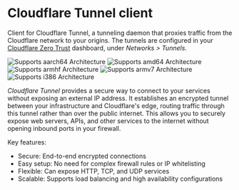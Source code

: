 # Cloudflare Tunnel client

Client for Cloudflare Tunnel, a tunneling daemon that proxies traffic from the
Cloudflare network to your origins. The tunnels are configured in your
[Cloudflare Zero Trust](https://one.dash.cloudflare.com/) dashboard, under
_Networks > Tunnels_.

![Supports aarch64 Architecture][aarch64-shield]
![Supports amd64 Architecture][amd64-shield]
![Supports armhf Architecture][armhf-shield]
![Supports armv7 Architecture][armv7-shield]
![Supports i386 Architecture][i386-shield]

[aarch64-shield]: https://img.shields.io/badge/aarch64-yes-green.svg
[amd64-shield]: https://img.shields.io/badge/amd64-yes-green.svg
[armhf-shield]: https://img.shields.io/badge/armhf-yes-green.svg
[armv7-shield]: https://img.shields.io/badge/armv7-yes-green.svg
[i386-shield]: https://img.shields.io/badge/i386-yes-green.svg

*Cloudflare Tunnel* provides a secure way to connect to your services without exposing
an external IP address. It establishes an encrypted tunnel between your infrastructure
and Cloudflare's edge, routing traffic through this tunnel rather than over the public
internet. This allows you to securely expose web servers, APIs, and other services to
the internet without opening inbound ports in your firewall.

Key features:
- Secure: End-to-end encrypted connections
- Easy setup: No need for complex firewall rules or IP whitelisting
- Flexible: Can expose HTTP, TCP, and UDP services
- Scalable: Supports load balancing and high availability configurations